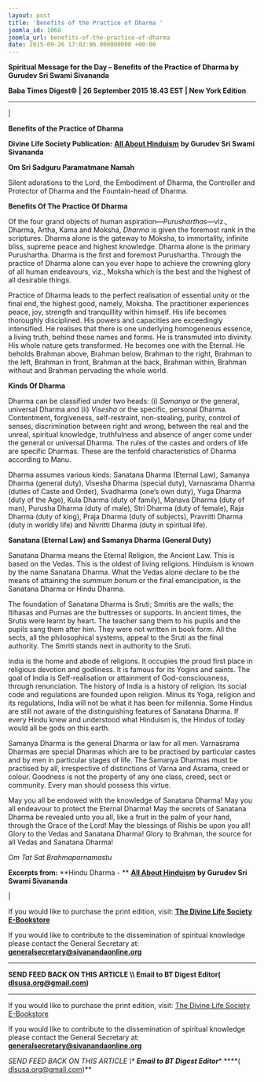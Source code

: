 ```yaml
---
layout: post
title: 'Benefits of the Practice of Dharma '
joomla_id: 1068
joomla_url: benefits-of-the-practice-of-dharma
date: 2015-09-26 17:02:06.000000000 +00:00
---
```

  

















































**Spiritual Message for the Day – Benefits of the Practice of Dharma by Gurudev Sri Swami Sivananda**

 **Baba Times Digest© | 26 September 2015 18.43 EST | New York Edition**

* * *

| 

**Benefits of the Practice of Dharma**

**Divine Life Society Publication:** [**All About Hinduism**](http://www.dlshq.org/download/hinduismbk.htm#_VPID_19) **by Gurudev Sri Swami Sivananda**

**Om Sri Sadguru Paramatmane Namah**

Silent adorations to the Lord, the Embodiment of Dharma, the Controller and Protector of Dharma and the Fountain-head of Dharma.

**Benefits Of The Practice Of Dharma**

Of the four grand objects of human aspiration—_Purusharthas_—viz., Dharma, Artha, Kama and Moksha, _Dharma_ is given the foremost rank in the scriptures. Dharma alone is the gateway to Moksha, to immortality, infinite bliss, supreme peace and highest knowledge. Dharma alone is the primary Purushartha. Dharma is the first and foremost Purushartha. Through the practice of Dharma alone can you ever hope to achieve the crowning glory of all human endeavours, viz., Moksha which is the best and the highest of all desirable things.

Practice of Dharma leads to the perfect realisation of essential unity or the final end, the highest good, namely, Moksha. The practitioner experiences peace, joy, strength and tranquillity within himself. His life becomes thoroughly disciplined. His powers and capacities are exceedingly intensified. He realises that there is one underlying homogeneous essence, a living truth, behind these names and forms. He is transmuted into divinity. His whole nature gets transformed. He becomes one with the Eternal. He beholds Brahman above, Brahman below, Brahman to the right, Brahman to the left, Brahman in front, Brahman at the back, Brahman within, Brahman without and Brahman pervading the whole world.

**Kinds Of Dharma**

Dharma can be classified under two heads: (i) _Samanya_ or the general, universal Dharma and (ii) _Visesha_ or the specific, personal Dharma. Contentment, forgiveness, self-restraint, non-stealing, purity, control of senses, discrimination between right and wrong, between the real and the unreal, spiritual knowledge, truthfulness and absence of anger come under the general or universal Dharma. The rules of the castes and orders of life are specific Dharmas. These are the tenfold characteristics of Dharma according to Manu.

Dharma assumes various kinds: Sanatana Dharma (Eternal Law), Samanya Dharma (general duty), Visesha Dharma (special duty), Varnasrama Dharma (duties of Caste and Order), Svadharma (one’s own duty), Yuga Dharma (duty of the Age), Kula Dharma (duty of family), Manava Dharma (duty of man), Purusha Dharma (duty of male), Stri Dharma (duty of female), Raja Dharma (duty of king), Praja Dharma (duty of subjects), Pravritti Dharma (duty in worldly life) and Nivritti Dharma (duty in spiritual life).

**Sanatana (Eternal Law) and Samanya Dharma (General Duty)**

Sanatana Dharma means the Eternal Religion, the Ancient Law. This is based on the Vedas. This is the oldest of living religions. Hinduism is known by the name Sanatana Dharma. What the Vedas alone declare to be the means of attaining the _summum bonum_ or the final emancipation, is the Sanatana Dharma or Hindu Dharma.

The foundation of Sanatana Dharma is Sruti; Smritis are the walls; the Itihasas and Purnas are the buttresses or supports. In ancient times, the Srutis were learnt by heart. The teacher sang them to his pupils and the pupils sang them after him. They were not written in book form. All the sects, all the philosophical systems, appeal to the Sruti as the final authority. The Smriti stands next in authority to the Sruti.

India is the home and abode of religions. It occupies the proud first place in religious devotion and godliness. It is famous for its Yogins and saints. The goal of India is Self-realisation or attainment of God-consciousness, through renunciation. The history of India is a history of religion. Its social code and regulations are founded upon religion. Minus its Yoga, religion and its regulations, India will not be what it has been for millennia. Some Hindus are still not aware of the distinguishing features of Sanatana Dharma. If every Hindu knew and understood what Hinduism is, the Hindus of today would all be gods on this earth.

Samanya Dharma is the general Dharma or law for all men. Varnasrama Dharmas are special Dharmas which are to be practised by particular castes and by men in particular stages of life. The Samanya Dharmas must be practised by all, irrespective of distinctions of Varna and Asrama, creed or colour. Goodness is not the property of any one class, creed, sect or community. Every man should possess this virtue.

May you all be endowed with the knowledge of Sanatana Dharma! May you all endeavour to protect the Eternal Dharma! May the secrets of Sanatana Dharma be revealed unto you all, like a fruit in the palm of your hand, through the Grace of the Lord! May the blessings of Rishis be upon you all! Glory to the Vedas and Sanatana Dharma! Glory to Brahman, the source for all Vedas and Sanatana Dharma!

_Om Tat Sat Brahmaparnamastu_



**Excerpts from:**  **Hindu Dharma - ** [**All About Hinduism**](http://www.dlshq.org/download/hinduismbk.htm#_VPID_19) **by Gurudev Sri Swami Sivananda**

 |



If you would like to purchase the print edition, visit: **[The Divine Life Society E-Bookstore](http://www.dlshq.org/download/download.htm)**

If you would like to contribute to the dissemination of spiritual knowledge please contact the General Secretary at: [](mailto:%20%3Cscript%20type=%27text/javascript%27%3E%20%3C%21--%20var%20prefix%20=%20%27ma%27%20+%20%27il%27%20+%20%27to%27;%20var%20path%20=%20%27hr%27%20+%20%27ef%27%20+%20%27=%27;%20var%20addy57016%20=%20%27generalsecretary%27%20+%20%27@%27;%20addy57016%20=%20addy57016%20+%20%27sivanandaonline%27%20+%20%27.%27%20+%20%27org%27;%20document.write%28%27%3Ca%20%27%20+%20path%20+%20%27%5C%27%27%20+%20prefix%20+%20%27:%27%20+%20addy57016%20+%20%27%5C%27%3E%27%29;%20document.write%28addy57016%29;%20document.write%28%27%3C%5C/a%3E%27%29;%20//--%3E%5Cn%20%3C/script%3E%3Cscript%20type=%27text/javascript%27%3E%20%3C%21--%20document.write%28%27%3Cspan%20style=%5C%27display:%20none;%5C%27%3E%27%29;%20//--%3E%20%3C/script%3EThis%20email%20address%20is%20being%20protected%20from%20spambots.%20You%20need%20JavaScript%20enabled%20to%20view%20it.%20%3Cscript%20type=%27text/javascript%27%3E%20%3C%21--%20document.write%28%27%3C/%27%29;%20document.write%28%27span%3E%27%29;%20//--%3E%20%3C/script%3E?subject=Contribution%20to%20Dissemination%20of%20Spiritual%20Knowledge) **generalsecretary@sivanandaonline.org**

****

**SEND FEED BACK ON THIS ARTICLE \\\ Email to BT Digest Editor[](mailto:%20%3Cscript%20type=%27text/javascript%27%3E%20%3C%21--%20var%20prefix%20=%20%27ma%27%20+%20%27il%27%20+%20%27to%27;%20var%20path%20=%20%27hr%27%20+%20%27ef%27%20+%20%27=%27;%20var%20addy72654%20=%20%27dlsusa.org%27%20+%20%27@%27;%20addy72654%20=%20addy72654%20+%20%27gmail%27%20+%20%27.%27%20+%20%27com%27;%20document.write%28%27%3Ca%20%27%20+%20path%20+%20%27%5C%27%27%20+%20prefix%20+%20%27:%27%20+%20addy72654%20+%20%27%5C%27%3E%27%29;%20document.write%28addy72654%29;%20document.write%28%27%3C%5C/a%3E%27%29;%20//--%3E%5Cn%20%3C/script%3E%3Cscript%20type=%27text/javascript%27%3E%20%3C%21--%20document.write%28%27%3Cspan%20style=%5C%27display:%20none;%5C%27%3E%27%29;%20//--%3E%20%3C/script%3EThis%20email%20address%20is%20being%20protected%20from%20spambots.%20You%20need%20JavaScript%20enabled%20to%20view%20it.%20%3Cscript%20type=%27text/javascript%27%3E%20%3C%21--%20document.write%28%27%3C/%27%29;%20document.write%28%27span%3E%27%29;%20//--%3E%20%3C/script%3E?subject=DLS%20Posts)( [dlsusa.org@gmail.com](mailto:dlsusa.org@gmail.com))**



* * *



  

If you would like to purchase the print edition, visit: [The Divine Life Society E-Bookstore](http://www.dlshq.org/download/download.htm)

If you would like to contribute to the dissemination of spiritual knowledge please contact the General Secretary at: **[generalsecretary@sivanandaonline.org](mailto:generalsecretary@sivanandaonline.org)**

**SEND FEED BACK ON THIS ARTICLE \\\**  **Email to BT Digest Editor**** [](mailto:%20%3Cscript%20type=%27text/javascript%27%3E%20%3C%21--%20var%20prefix%20=%20%27ma%27%20+%20%27il%27%20+%20%27to%27;%20var%20path%20=%20%27hr%27%20+%20%27ef%27%20+%20%27=%27;%20var%20addy72654%20=%20%27dlsusa.org%27%20+%20%27@%27;%20addy72654%20=%20addy72654%20+%20%27gmail%27%20+%20%27.%27%20+%20%27com%27;%20document.write%28%27%3Ca%20%27%20+%20path%20+%20%27%5C%27%27%20+%20prefix%20+%20%27:%27%20+%20addy72654%20+%20%27%5C%27%3E%27%29;%20document.write%28addy72654%29;%20document.write%28%27%3C%5C/a%3E%27%29;%20//--%3E%5Cn%20%3C/script%3E%3Cscript%20type=%27text/javascript%27%3E%20%3C%21--%20document.write%28%27%3Cspan%20style=%5C%27display:%20none;%5C%27%3E%27%29;%20//--%3E%20%3C/script%3EThis%20email%20address%20is%20being%20protected%20from%20spambots.%20You%20need%20JavaScript%20enabled%20to%20view%20it.%20%3Cscript%20type=%27text/javascript%27%3E%20%3C%21--%20document.write%28%27%3C/%27%29;%20document.write%28%27span%3E%27%29;%20//--%3E%20%3C/script%3E?subject=DLS%20Posts)****( [dlsusa.org@gmail.com](mailto:dlsusa.org@gmail.com))**  
